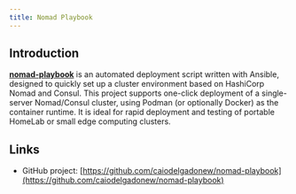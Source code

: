 ```yaml
---
title: Nomad Playbook
---
```


## Introduction

[**nomad-playbook**](https://github.com/caiodelgadonew/nomad-playbook) is an automated deployment script written with Ansible, designed to quickly set up a cluster environment based on HashiCorp Nomad and Consul. This project supports one-click deployment of a single-server Nomad/Consul cluster, using Podman (or optionally Docker) as the container runtime. It is ideal for rapid deployment and testing of portable HomeLab or small edge computing clusters.

## Links

- GitHub project: [https://github.com/caiodelgadonew/nomad-playbook](https://github.com/caiodelgadonew/nomad-playbook)